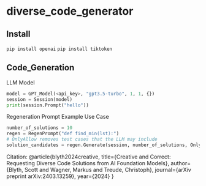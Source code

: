 # diverse_code_generator

## Install 

```pip install openai```
```pip install tiktoken```

## Code_Generation 

LLM Model 

```python
model = GPT_Model(<api_key>, "gpt3.5-turbo", 1, 1, {}) 
session = Session(model) 
print(session.Prompt("hello"))
```

Regeneration Prompt Example Use Case 

```python 
number_of_solutions = 10
regen = RegenPrompt("def find_min(lst):")
# OnlyAllow removes test cases that the LLM may include
solution_candidates = regen.Generate(session, number_of_solutions, OnlyAllow)
```

Citation:
@article{blyth2024creative,
  title={Creative and Correct: Requesting Diverse Code Solutions from AI Foundation Models},
  author={Blyth, Scott and Wagner, Markus and Treude, Christoph},
  journal={arXiv preprint arXiv:2403.13259},
  year={2024}
}
